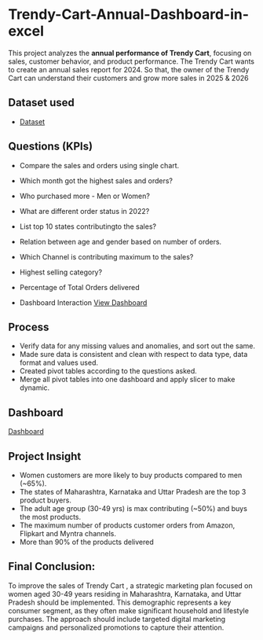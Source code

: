 # Trendy-Cart-Annual-Dashboard-in-excel
This project analyzes the **annual performance of Trendy Cart**, focusing on sales, customer behavior, and product performance. The Trendy Cart wants to create an annual sales report for 2024. So that, the owner of the Trendy Cart can understand their customers and grow more sales in 2025 & 2026

## Dataset used
- <a href="https://github.com/bhavnarohit/Trendy-Cart-Annual-Dashboard-in-excel/blob/main/trendycart%20annual%20report.xlsx"> Dataset </a>


## Questions (KPIs)
- Compare the sales and orders using single chart.
- Which month got the highest sales and orders?
- Who purchased more - Men or Women?
- What are different order status in 2022?
- List top 10 states contributingto the sales?
- Relation between age and gender based on number of orders.
- Which Channel is contributing maximum to the sales?
- Highest selling category?
- Percentage of Total Orders delivered

- Dashboard Interaction <a href="https://github.com/bhavnarohit/Trendy-Cart-Annual-Dashboard-in-excel/commit/65493c455ffa4b37c4dfcfc0167188dd5372f622">View Dashboard </a>
## Process
- Verify data for any missing values and anomalies, and sort out the same.
- Made sure data is consistent and clean with respect to data type, data format and values used.
- Created pivot tables according to the questions asked.
- Merge all pivot tables into one dashboard and apply slicer to make dynamic.

## Dashboard

  <a href="https://github.com/bhavnarohit/Trendy-Cart-Annual-Dashboard-in-excel/commit/65493c455ffa4b37c4dfcfc0167188dd5372f622"> Dashboard </a>

## Project Insight
- Women customers are more likely to buy products compared to men (~65%).
- The states of Maharashtra, Karnataka and Uttar Pradesh are the top 3 product buyers.
- The adult age group (30-49 yrs) is max contributing (~50%) and buys the most products.
- The maximum number of products customer orders from Amazon, Flipkart and Myntra channels.
- More than 90% of the products delivered

## Final Conclusion:
To improve the sales of Trendy Cart , a strategic marketing plan focused on women aged 30-49 years residing in Maharashtra, Karnataka, and Uttar Pradesh should be implemented. This demographic represents a key consumer segment, as they often make significant household and lifestyle purchases. The approach should include targeted digital marketing campaigns and personalized promotions to capture their attention.



